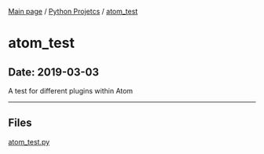 [Main page](/) / [Python Projetcs](/python) / [atom_test](/python/2019-03-03_atom_test)

# atom_test

## Date: 2019-03-03

A test for different plugins within Atom

-----

## Files

[atom_test.py](atom_test.py)